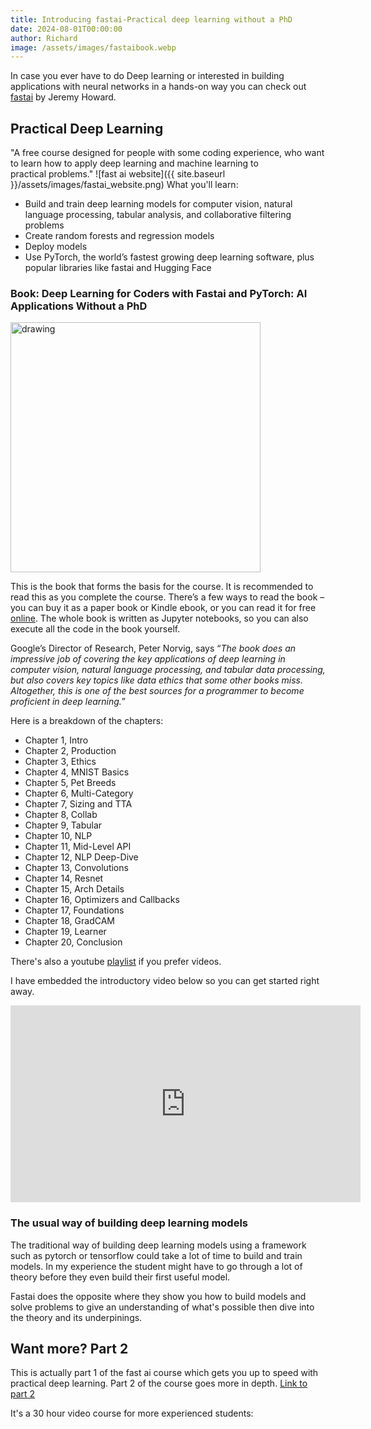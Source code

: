 ```yaml
---
title: Introducing fastai-Practical deep learning without a PhD
date: 2024-08-01T00:00:00
author: Richard
image: /assets/images/fastaibook.webp
---
```

In case you ever have to do Deep learning or interested in building applications with neural networks in a hands-on way you can check out [fastai](https://course.fast.ai/) by Jeremy Howard.

## Practical Deep Learning

"A free course designed for people with some coding experience, who want to learn how to apply deep learning and machine learning to practical problems."
![fast ai website]({{ site.baseurl }}/assets/images/fastai_website.png)
What you'll learn: 

- Build and train deep learning models for computer vision, natural language processing, tabular analysis, and collaborative filtering problems
- Create random forests and regression models
- Deploy models
- Use PyTorch, the world’s fastest growing deep learning software, plus popular libraries like fastai and Hugging Face

### Book: Deep Learning for Coders with Fastai and PyTorch: AI Applications Without a PhD

<img src=" {{ site.baseurl }}/assets/images/fastaibook.webp " alt="drawing" height ="400px" />

This is the book that forms the basis for the course. It is recommended to read this as you complete the course. There’s a few ways to read the book – you can buy it as a paper book or Kindle ebook, or you can read it for free [online](https://github.com/fastai/fastbook). The whole book is written as Jupyter notebooks, so you can also execute all the code in the book yourself.

Google’s Director of Research, Peter Norvig, says “_The book does an impressive job of covering the key applications of deep learning in computer vision, natural language processing, and tabular data processing, but also covers key topics like data ethics that some other books miss. Altogether, this is one of the best sources for a programmer to become proficient in deep learning._”

Here is  a breakdown of the chapters:

- Chapter 1, Intro
- Chapter 2, Production
- Chapter 3, Ethics
- Chapter 4, MNIST Basics
- Chapter 5, Pet Breeds
- Chapter 6, Multi-Category
- Chapter 7, Sizing and TTA
- Chapter 8, Collab
- Chapter 9, Tabular
- Chapter 10, NLP
- Chapter 11, Mid-Level API
- Chapter 12, NLP Deep-Dive
- Chapter 13, Convolutions
- Chapter 14, Resnet
- Chapter 15, Arch Details
- Chapter 16, Optimizers and Callbacks
- Chapter 17, Foundations
- Chapter 18, GradCAM
- Chapter 19, Learner
- Chapter 20, Conclusion

There's also a youtube [playlist](https://www.youtube.com/playlist?list=PLfYUBJiXbdtSvpQjSnJJ_PmDQB_VyT5iU) if you prefer videos. 

I have embedded the introductory video below so you can get started right away.

<iframe width="560" height="315" src="https://www.youtube.com/embed/8SF_h3xF3cE" frameborder="0" allow="accelerometer; clipboard-write; encrypted-media; gyroscope; picture-in-picture" allowfullscreen></iframe>

### The usual way of building deep learning models

The traditional way of building deep learning models using a framework such as pytorch or tensorflow could take a lot of time to build and train models. In my experience the student might have to go through a lot of theory before they even build their first useful model.

Fastai does the opposite where they show you how to build models and solve problems to give an understanding of what's possible then dive into the theory and its underpinings.

## Want more? Part 2

This is actually part 1 of the fast ai course which gets you up to speed with practical deep learning. Part 2 of the course goes more in depth.
[Link to part 2](https://course.fast.ai/Lessons/part2.html)

It's a 30 hour video course for more experienced students:
